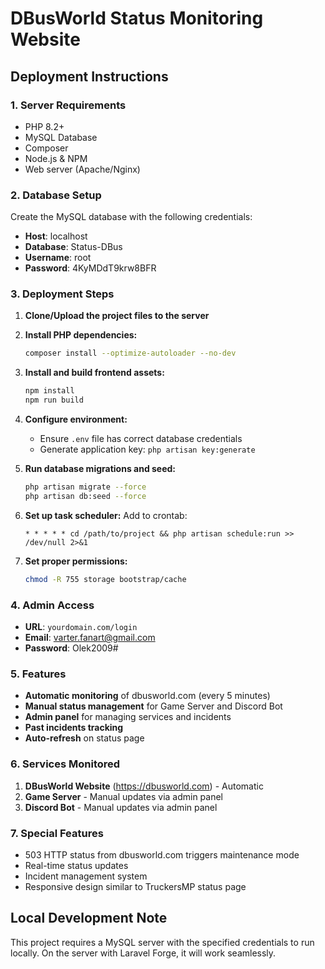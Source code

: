 # DBusWorld Status Monitoring Website

## Deployment Instructions

### 1. Server Requirements

-   PHP 8.2+
-   MySQL Database
-   Composer
-   Node.js & NPM
-   Web server (Apache/Nginx)

### 2. Database Setup

Create the MySQL database with the following credentials:

-   **Host**: localhost
-   **Database**: Status-DBus
-   **Username**: root
-   **Password**: 4KyMDdT9krw8BFR

### 3. Deployment Steps

1. **Clone/Upload the project files to the server**

2. **Install PHP dependencies:**

    ```bash
    composer install --optimize-autoloader --no-dev
    ```

3. **Install and build frontend assets:**

    ```bash
    npm install
    npm run build
    ```

4. **Configure environment:**

    - Ensure `.env` file has correct database credentials
    - Generate application key: `php artisan key:generate`

5. **Run database migrations and seed:**

    ```bash
    php artisan migrate --force
    php artisan db:seed --force
    ```

6. **Set up task scheduler:**
   Add to crontab:

    ```
    * * * * * cd /path/to/project && php artisan schedule:run >> /dev/null 2>&1
    ```

7. **Set proper permissions:**
    ```bash
    chmod -R 755 storage bootstrap/cache
    ```

### 4. Admin Access

-   **URL**: `yourdomain.com/login`
-   **Email**: varter.fanart@gmail.com
-   **Password**: Olek2009#

### 5. Features

-   **Automatic monitoring** of dbusworld.com (every 5 minutes)
-   **Manual status management** for Game Server and Discord Bot
-   **Admin panel** for managing services and incidents
-   **Past incidents tracking**
-   **Auto-refresh** on status page

### 6. Services Monitored

1. **DBusWorld Website** (https://dbusworld.com) - Automatic
2. **Game Server** - Manual updates via admin panel
3. **Discord Bot** - Manual updates via admin panel

### 7. Special Features

-   503 HTTP status from dbusworld.com triggers maintenance mode
-   Real-time status updates
-   Incident management system
-   Responsive design similar to TruckersMP status page

## Local Development Note

This project requires a MySQL server with the specified credentials to run locally. On the server with Laravel Forge, it will work seamlessly.
